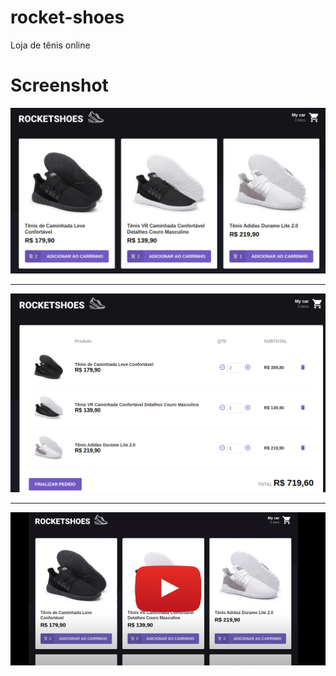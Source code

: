 # rocket-shoes

Loja de tênis online 

# Screenshot

![](src/pictures/rocket-shoes_Home.png)  

***

![](src/pictures/rocket-shoes_Cart.png)  

***

[![](src/pictures/rocket-shoes_youtubev2.png)](https://youtu.be/C9janTGmszs)
